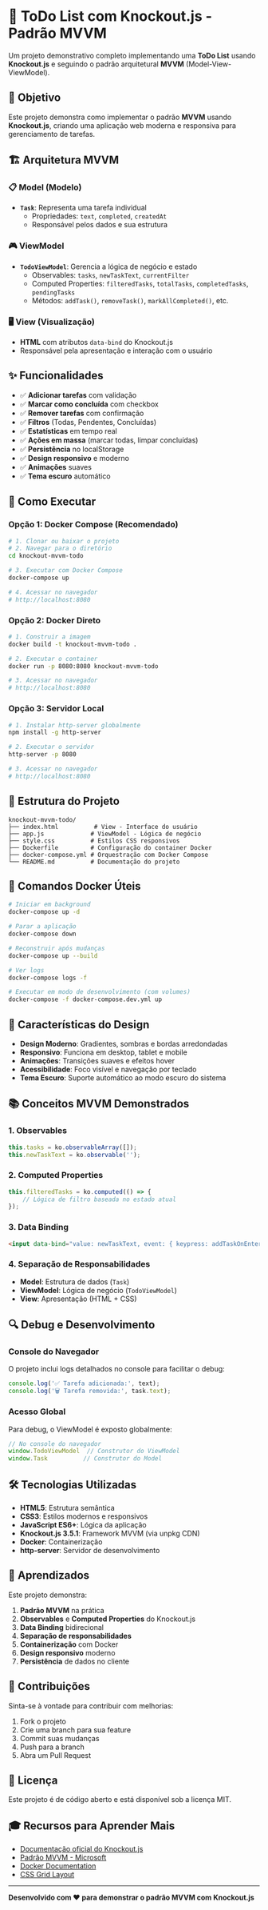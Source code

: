 # 📝 ToDo List com Knockout.js - Padrão MVVM

Um projeto demonstrativo completo implementando uma **ToDo List** usando **Knockout.js** e seguindo o padrão arquitetural **MVVM** (Model-View-ViewModel).

## 🎯 Objetivo

Este projeto demonstra como implementar o padrão **MVVM** usando **Knockout.js**, criando uma aplicação web moderna e responsiva para gerenciamento de tarefas.

## 🏗️ Arquitetura MVVM

### 📋 Model (Modelo)
- **`Task`**: Representa uma tarefa individual
  - Propriedades: `text`, `completed`, `createdAt`
  - Responsável pelos dados e sua estrutura

### 🎮 ViewModel
- **`TodoViewModel`**: Gerencia a lógica de negócio e estado
  - Observables: `tasks`, `newTaskText`, `currentFilter`
  - Computed Properties: `filteredTasks`, `totalTasks`, `completedTasks`, `pendingTasks`
  - Métodos: `addTask()`, `removeTask()`, `markAllCompleted()`, etc.

### 🖥️ View (Visualização)
- **HTML** com atributos `data-bind` do Knockout.js
- Responsável pela apresentação e interação com o usuário

## ✨ Funcionalidades

- ✅ **Adicionar tarefas** com validação
- ✅ **Marcar como concluída** com checkbox
- ✅ **Remover tarefas** com confirmação
- ✅ **Filtros** (Todas, Pendentes, Concluídas)
- ✅ **Estatísticas** em tempo real
- ✅ **Ações em massa** (marcar todas, limpar concluídas)
- ✅ **Persistência** no localStorage
- ✅ **Design responsivo** e moderno
- ✅ **Animações** suaves
- ✅ **Tema escuro** automático

## 🚀 Como Executar

### Opção 1: Docker Compose (Recomendado)

```bash
# 1. Clonar ou baixar o projeto
# 2. Navegar para o diretório
cd knockout-mvvm-todo

# 3. Executar com Docker Compose
docker-compose up

# 4. Acessar no navegador
# http://localhost:8080
```

### Opção 2: Docker Direto

```bash
# 1. Construir a imagem
docker build -t knockout-mvvm-todo .

# 2. Executar o container
docker run -p 8080:8080 knockout-mvvm-todo

# 3. Acessar no navegador
# http://localhost:8080
```

### Opção 3: Servidor Local

```bash
# 1. Instalar http-server globalmente
npm install -g http-server

# 2. Executar o servidor
http-server -p 8080

# 3. Acessar no navegador
# http://localhost:8080
```

## 📁 Estrutura do Projeto

```
knockout-mvvm-todo/
├── index.html          # View - Interface do usuário
├── app.js             # ViewModel - Lógica de negócio
├── style.css          # Estilos CSS responsivos
├── Dockerfile         # Configuração do container Docker
├── docker-compose.yml # Orquestração com Docker Compose
└── README.md          # Documentação do projeto
```

## 🔧 Comandos Docker Úteis

```bash
# Iniciar em background
docker-compose up -d

# Parar a aplicação
docker-compose down

# Reconstruir após mudanças
docker-compose up --build

# Ver logs
docker-compose logs -f

# Executar em modo de desenvolvimento (com volumes)
docker-compose -f docker-compose.dev.yml up
```

## 🎨 Características do Design

- **Design Moderno**: Gradientes, sombras e bordas arredondadas
- **Responsivo**: Funciona em desktop, tablet e mobile
- **Animações**: Transições suaves e efeitos hover
- **Acessibilidade**: Foco visível e navegação por teclado
- **Tema Escuro**: Suporte automático ao modo escuro do sistema

## 📚 Conceitos MVVM Demonstrados

### 1. **Observables**
```javascript
this.tasks = ko.observableArray([]);
this.newTaskText = ko.observable('');
```

### 2. **Computed Properties**
```javascript
this.filteredTasks = ko.computed(() => {
    // Lógica de filtro baseada no estado atual
});
```

### 3. **Data Binding**
```html
<input data-bind="value: newTaskText, event: { keypress: addTaskOnEnter }">
```

### 4. **Separação de Responsabilidades**
- **Model**: Estrutura de dados (`Task`)
- **ViewModel**: Lógica de negócio (`TodoViewModel`)
- **View**: Apresentação (HTML + CSS)

## 🔍 Debug e Desenvolvimento

### Console do Navegador
O projeto inclui logs detalhados no console para facilitar o debug:

```javascript
console.log('✅ Tarefa adicionada:', text);
console.log('🗑️ Tarefa removida:', task.text);
```

### Acesso Global
Para debug, o ViewModel é exposto globalmente:

```javascript
// No console do navegador
window.TodoViewModel  // Construtor do ViewModel
window.Task          // Construtor do Model
```

## 🛠️ Tecnologias Utilizadas

- **HTML5**: Estrutura semântica
- **CSS3**: Estilos modernos e responsivos
- **JavaScript ES6+**: Lógica da aplicação
- **Knockout.js 3.5.1**: Framework MVVM (via unpkg CDN)
- **Docker**: Containerização
- **http-server**: Servidor de desenvolvimento

## 📖 Aprendizados

Este projeto demonstra:

1. **Padrão MVVM** na prática
2. **Observables** e **Computed Properties** do Knockout.js
3. **Data Binding** bidirecional
4. **Separação de responsabilidades**
5. **Containerização** com Docker
6. **Design responsivo** moderno
7. **Persistência** de dados no cliente

## 🤝 Contribuições

Sinta-se à vontade para contribuir com melhorias:

1. Fork o projeto
2. Crie uma branch para sua feature
3. Commit suas mudanças
4. Push para a branch
5. Abra um Pull Request

## 📄 Licença

Este projeto é de código aberto e está disponível sob a licença MIT.

## 🎓 Recursos para Aprender Mais

- [Documentação oficial do Knockout.js](https://knockoutjs.com/)
- [Padrão MVVM - Microsoft](https://docs.microsoft.com/en-us/xamarin/xamarin-forms/enterprise-application-patterns/mvvm)
- [Docker Documentation](https://docs.docker.com/)
- [CSS Grid Layout](https://developer.mozilla.org/en-US/docs/Web/CSS/CSS_Grid_Layout)

---

**Desenvolvido com ❤️ para demonstrar o padrão MVVM com Knockout.js** 